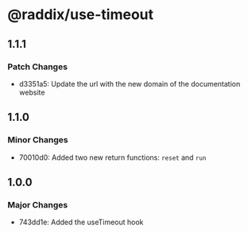# @raddix/use-timeout

## 1.1.1

### Patch Changes

- d3351a5: Update the url with the new domain of the documentation website

## 1.1.0

### Minor Changes

- 70010d0: Added two new return functions: `reset` and `run`

## 1.0.0

### Major Changes

- 743dd1e: Added the useTimeout hook

